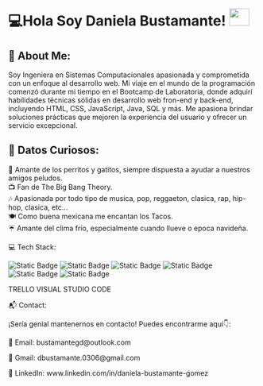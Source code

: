 <h1>💻Hola Soy Daniela Bustamante!  <img src="https://images.emojiterra.com/twitter/v13.1/512px/1f1f2-1f1fd.png" width="40" height="35"></h1> 
<h2>💫 About Me:</h2>
<p>Soy Ingeniera en Sistemas Computacionales apasionada y comprometida con un enfoque al desarrollo web. Mi viaje en el mundo de la programación comenzó durante mi tiempo en el Bootcamp de Laboratoria, donde adquirí habilidades técnicas sólidas en desarrollo web fron-end y back-end, incluyendo HTML, CSS, JavaScript, Java, SQL y  más. Me apasiona brindar soluciones prácticas que mejoren la experiencia del usuario y ofrecer un servicio excepcional.</p>

<h2>🌟 Datos Curiosos:</h2>

🐾 Amante de los perritos y gatitos, siempre dispuesta a ayudar a nuestros amigos peludos.<br>
📺 Fan de The Big Bang Theory.<br>
🎶 Apasionada por todo tipo de musica, pop, reggaeton, clasica, rap, hip-hop, clasica, etc... <br>
🍽️ Como buena mexicana me encantan los Tacos.<br>
☔ Amante del clima frío, especialmente cuando llueve o epoca navideña.<br>
<p>💻 Tech Stack:</p>
<img alt="Static Badge" src="https://img.shields.io/badge/html-%23A04000?style=for-the-badge&logo=html5&logoColor=white&labelColor=orange&color=orange">
<img alt="Static Badge" src="https://img.shields.io/badge/css3-%233498DB?style=for-the-badge&logo=css3&logoColor=white&labelColor=%233498DB&color=%233498DB">
<img alt="Static Badge" src="https://img.shields.io/badge/Javascript-%23F1C40F?style=for-the-badge&logo=javascript&logoColor=black&labelColor=%23F1C40F&color=%23F1C40F">
<img alt="Static Badge" src="https://img.shields.io/badge/Git-%23C0392B?style=for-the-badge&logo=git&logoColor=black&labelColor=%23C0392B&color=%23C0392B">
<img alt="Static Badge" src="https://img.shields.io/badge/Github-%236C3483?style=for-the-badge&logo=git&logoColor=white&labelColor=%236C3483&color=%236C3483">
<img alt="Static Badge" src="https://img.shields.io/badge/Figma-%23239B56%20?style=for-the-badge&logo=figma&logoColor=white&labelColor=%23239B56%20&color=%23239B56%20">

TRELLO
VISUAL STUDIO CODE

<p>📬 Contact:</p>
<p>¡Sería genial mantenernos en contacto! Puedes encontrarme aquí👇:</p>

<p>📧 Email: bustamantegd@outlook.com</p>
<p>📧 Gmail: dbustamante.0306@gmail.com</p>

<p>🔗 LinkedIn: www.linkedin.com/in/daniela-bustamante-gomez</p>


